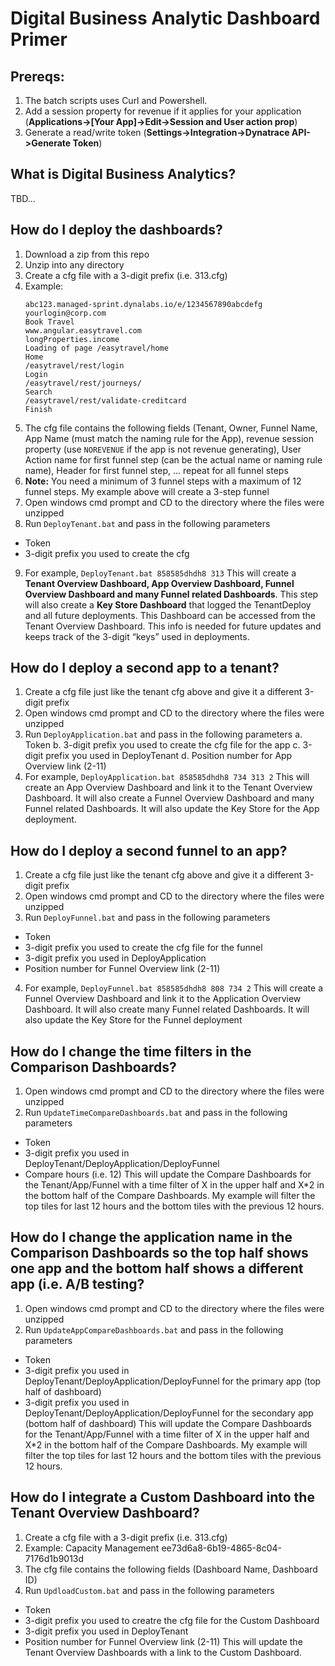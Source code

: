 # Digital Business Analytic Dashboard Primer

## Prereqs:

1. The batch scripts uses Curl and Powershell. 
2. Add a session property for revenue if it applies for your application (**Applications->[Your App]->Edit->Session and User action prop**)
3. Generate a read/write token (**Settings->Integration->Dynatrace API->Generate Token**)
  
## What is Digital Business Analytics?

TBD…

## How do I deploy the dashboards?

1.	Download a zip from this repo
2.	Unzip into any directory
3.	Create a cfg file with a 3-digit prefix (i.e. 313.cfg)
4.	Example:
  	```
    abc123.managed-sprint.dynalabs.io/e/1234567890abcdefg
  	yourlogin@corp.com
  	Book Travel
  	www.angular.easytravel.com
  	longProperties.income
  	Loading of page /easytravel/home
  	Home
  	/easytravel/rest/login
  	Login
  	/easytravel/rest/journeys/
  	Search
  	/easytravel/rest/validate-creditcard
  	Finish
    ```
5.	The cfg file contains the following fields (Tenant, Owner, Funnel Name, App Name (must match the naming rule for the App), revenue session property (use ```NOREVENUE``` if the app is not revenue generating), User Action name for first funnel step (can be the actual name or naming rule name), Header for first funnel step, … repeat for all funnel steps
6.	**Note:** You need a minimum of 3 funnel steps with a maximum of 12 funnel steps. My example above will create a 3-step funnel
7.	Open windows cmd prompt and CD to the directory where the files were unzipped
8.	Run ```DeployTenant.bat``` and pass in the following parameters
  * Token
  * 3-digit prefix you used to create the cfg
9.	For example, ```DeployTenant.bat 858585dhdh8 313```
This will create a **Tenant Overview Dashboard, App Overview Dashboard, Funnel Overview Dashboard and many Funnel related Dashboards**. This step will also create a **Key Store Dashboard** that logged the TenantDeploy and all future deployments. This Dashboard can be accessed from the Tenant Overview Dashboard. This info is needed for future updates and keeps track of the 3-digit “keys” used in deployments.
 
## How do I deploy a second app to a tenant?

1.	Create a cfg file just like the tenant cfg above and give it a different 3-digit prefix
2.	Open windows cmd prompt and CD to the directory where the files were unzipped
3.	Run ```DeployApplication.bat``` and pass in the following parameters
  a.	Token
  b.	3-digit prefix you used to create the cfg file for the app
  c.	3-digit prefix you used in DeployTenant
  d.	Position number for App Overview link (2-11)
4.	For example, ```DeployApplication.bat 858585dhdh8 734 313 2```
This will create an App Overview Dashboard and link it to the Tenant Overview Dashboard. It will also create a Funnel Overview Dashboard and many Funnel related Dashboards. It will also update the Key Store for the App deployment.

## How do I deploy a second funnel to an app?

1.	Create a cfg file just like the tenant cfg above and give it a different 3-digit prefix
2.	Open windows cmd prompt and CD to the directory where the files were unzipped
3.	Run ```DeployFunnel.bat``` and pass in the following parameters
  *	Token
  *	3-digit prefix you used to create the cfg file for the funnel
  *	3-digit prefix you used in DeployApplication
  *	Position number for Funnel Overview link (2-11)
4.	For example, ```DeployFunnel.bat 858585dhdh8 808 734 2```
This will create a Funnel Overview Dashboard and link it to the Application Overview Dashboard. It will also create many Funnel related Dashboards. It will also update the Key Store for the Funnel deployment

## How do I change the time filters in the Comparison Dashboards?

1.	Open windows cmd prompt and CD to the directory where the files were unzipped
2.	Run ```UpdateTimeCompareDashboards.bat``` and pass in the following parameters
  *	Token
  *	3-digit prefix you used in DeployTenant/DeployApplication/DeployFunnel
  *	Compare hours (i.e. 12)
This will update the Compare Dashboards for the Tenant/App/Funnel with a time filter of X in the upper half and X*2 in the bottom half of the Compare Dashboards. My example will filter the top tiles for last 12 hours and the bottom tiles with the previous 12 hours.

## How do I change the application name in the Comparison Dashboards so the top half shows one app and the bottom half shows a different app (i.e. A/B testing?
1.	Open windows cmd prompt and CD to the directory where the files were unzipped
2.	Run ```UpdateAppCompareDashboards.bat``` and pass in the following parameters
  *	Token
  *	3-digit prefix you used in DeployTenant/DeployApplication/DeployFunnel for the primary app (top half of dashboard)
  *	3-digit prefix you used in DeployTenant/DeployApplication/DeployFunnel for the secondary app (bottom half of dashboard)
This will update the Compare Dashboards for the Tenant/App/Funnel with a time filter of X in the upper half and X*2 in the bottom half of the Compare Dashboards. My example will filter the top tiles for last 12 hours and the bottom tiles with the previous 12 hours.

## How do I integrate a Custom Dashboard into the Tenant Overview Dashboard?

1.  Create a cfg file with a 3-digit prefix (i.e. 313.cfg)
2.	Example:
  	Capacity Management
    ee73d6a8-6b19-4865-8c04-7176d1b9013d
3.	The cfg file contains the following fields (Dashboard Name, Dashboard ID)
4.  Run ```UpdloadCustom.bat``` and pass in the following parameters
  *	Token
  *	3-digit prefix you used to creatre the cfg file for the Custom Dashboard
  *	3-digit prefix you used in DeployTenant
  *	Position number for Funnel Overview link (2-11)
This will update the Tenant Overview Dashboards with a link to the Custom Dashboard.
